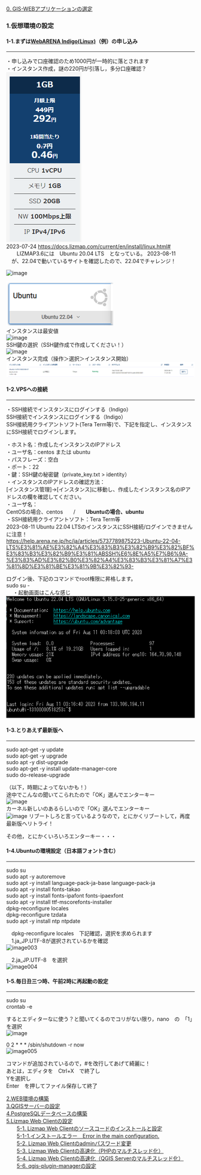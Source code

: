 [0. GIS-WEBアプリケーションの選定](https://github.com/yamamoto-ryuzo/Lizmap-installation-Japanese-memo/blob/main/0.%20GIS-WEB%E3%82%A2%E3%83%97%E3%83%AA%E3%82%B1%E3%83%BC%E3%82%B7%E3%83%A7%E3%83%B3%E3%81%AE%E9%81%B8%E5%AE%9A.md)  
### 1.仮想環境の設定  
#### 1-1.まずは[WebARENA Indigo(Linux)](https://web.arena.ne.jp/indigo/)（例）の申し込み  
---
・申し込みで口座確認のため1000円が一時的に落とされます  
・インスタンス作成，謎の220円が引落し，多分口座確認？  
![Alt text](image/image-2.png)  
2023-07-24
  https://docs.lizmap.com/current/en/install/linux.html#  
　　LIZMAP3.6には　Ubuntu 20.04 LTS　となっている。 
2023-08-11  
　が、22.04で動いているサイトを確認したので、22.04でチャレンジ！  

![image](https://user-images.githubusercontent.com/86514652/226173899-7b670847-9d6e-4630-bdfb-bed01243701a.png)

![Alt text](image/image-3.png)  
インスタンスは最安値  
![image](https://user-images.githubusercontent.com/86514652/210161053-8b3f111e-2792-4f69-b6f1-992bacadcd78.png)  
SSH鍵の選択（SSH鍵作成で作成してください！）  
![image](https://user-images.githubusercontent.com/86514652/210161063-182a007f-6446-45ff-9eb7-a3b8b4dc2e29.png)  
インスタンス完成（操作＞選択＞インスタンス開始）  
![Alt text](image/image-4.png)  

#### 1-2.VPSへの接続  
---
・SSH接続でインスタンスにログインする（Indigo）  
SSH接続でインスタンスにログインする（Indigo）  
SSH接続用クライアントソフト(Tera Term等)で、下記を指定し、インスタンスにSSH接続でログインします。  

・ホスト名：作成したインスタンスのIPアドレス  
・ユーザ名：centos または ubuntu  
・パスフレーズ：空白  
・ポート：22  
・鍵：SSH鍵の秘密鍵（private_key.txt > identity）  
・インスタンスのIPアドレスの確認方法：  
[インスタンス管理]→[インスタンス]に移動し、作成したインスタンス名のIPアドレスの欄を確認してください。  
・ユーザ名：  
CentOSの場合、centos　　/　　**Ubuntuの場合、ubuntu**  
・SSH接続用クライアントソフト：Tera Term等  
2023-08-11 Ubuntu 22.04 LTSのインスタンスにSSH接続/ログインできません　に注意！  
https://help.arena.ne.jp/hc/ja/articles/5737789875223-Ubuntu-22-04-LTS%E3%81%AE%E3%82%A4%E3%83%B3%E3%82%B9%E3%82%BF%E3%83%B3%E3%82%B9%E3%81%ABSSH%E6%8E%A5%E7%B6%9A-%E3%83%AD%E3%82%B0%E3%82%A4%E3%83%B3%E3%81%A7%E3%81%8D%E3%81%BE%E3%81%9B%E3%82%93-  

ログイン後、下記のコマンドでroot権限に昇格します。  
sudo su -  
 
・起動画面はこんな感じ  
![Alt text](image/image.png)

#### 1-3.とりあえず最新版へ  
---
sudo apt-get -y  update  
sudo apt-get -y  upgrade  
sudo apt -y dist-upgrade  
sudo apt-get -y install update-manager-core  
sudo do-release-upgrade  

（以下，時期によってないかも！）  
途中でこんなの聞いてこられたので「OK」選んでエンターキー  
![image](https://user-images.githubusercontent.com/86514652/210162945-cd05b818-3fe5-4b67-8f6d-a7c91ccc808e.png)  
カーネル新しいのあるらしいので「OK」選んでエンターキー  
![image](https://user-images.githubusercontent.com/86514652/210162957-5c8cb00c-b4fb-4d52-b5c2-0a76701a9dc0.png) 
リブートしろと言っているようなので，とにかくリブートして，再度最新版へリトライ！  

その他，とにかくいろいろエンターキー・・・  

#### 1-4.Ubuntuの環境設定（日本語フォント含む）  
---
sudo su  
sudo apt -y autoremove  
sudo apt -y install language-pack-ja-base language-pack-ja  
sudo apt -y install fonts-takao  
sudo apt -y install fonts-ipafont fonts-ipaexfont  
sudo apt -y install ttf-mscorefonts-installer  
dpkg-reconfigure locales  
dpkg-reconfigure tzdata  
sudo apt -y install ntp ntpdate  

　dpkg-reconfigure locales　下記確認，選択を求められます  
　1.ja_JP.UTF-8が選択されているかを確認  
 ![image003](https://user-images.githubusercontent.com/86514652/174401559-eca104fa-ef58-4a15-b240-f1d4af6b8046.png)
 
　2.ja_JP.UTF-8　を選択  
 ![image004](https://user-images.githubusercontent.com/86514652/174401570-49f16fd3-864d-476f-a4e5-88eabc228079.png)
 
#### 1-5.毎日丑三つ時、午前2時に再起動の設定  
---
sudo su  
crontab -e  

するとエディターなに使う？と聞いてくるのでコリがない限り，nano　の　「1」　を選択  
![image](https://user-images.githubusercontent.com/86514652/210163278-5d2ae67c-f5da-4d6f-afe5-e2ac214c6553.png)  

0 2 * * * /sbin/shutdown -r now  
 ![image005](https://user-images.githubusercontent.com/86514652/174401620-4af86ebe-c8f4-43f6-a4ed-218cc7fc1d26.png)

コマンドが追加されているので，#を改行してあげて綺麗に！  
あとは，エディタを　Ctrl+X　で終了し  
Yを選択し  
Enter　を押してファイル保存して終了  
  
[2.WEB環境の構築](https://github.com/yamamoto-ryuzo/Lizmap-installation-Japanese-memo/blob/main/2.WEB%E7%92%B0%E5%A2%83%E3%81%AE%E6%A7%8B%E7%AF%89.md)    
[3.QGISサーバーの設定](https://github.com/yamamoto-ryuzo/Lizmap-installation-Japanese-memo/blob/main/3.QGIS%E3%82%B5%E3%83%BC%E3%83%90%E3%83%BC%E3%81%AE%E8%A8%AD%E5%AE%9A.md)  
[4.PostgreSQLデータベースの構築](https://github.com/yamamoto-ryuzo/Lizmap-installation-Japanese-memo/blob/main/4.PostgreSQL%E3%83%87%E3%83%BC%E3%82%BF%E3%83%99%E3%83%BC%E3%82%B9%E3%81%AE%E6%A7%8B%E7%AF%89.md)  
[5.Lizmap Web Clientの設定](https://github.com/yamamoto-ryuzo/Lizmap-installation-Japanese-memo/tree/main/5.Lizmap%20Web%20Client%E3%81%AE%E8%A8%AD%E5%AE%9A)  
　　[5-1. Lizmap Web Clientのソースコードのインストールと設定](https://github.com/yamamoto-ryuzo/Lizmap-installation-Japanese-memo/blob/main/5.Lizmap%20Web%20Client%E3%81%AE%E8%A8%AD%E5%AE%9A/5-1%20.Lizmap%20Web%20Client%E3%81%AE%E3%82%A4%E3%83%B3%E3%82%B9%E3%83%88%E3%83%BC%E3%83%AB.md)  
　　[5-1-1.インストールエラー　Error in the main configuration.](https://github.com/yamamoto-ryuzo/Lizmap-installation-Japanese-memo/blob/main/5.Lizmap%20Web%20Client%E3%81%AE%E8%A8%AD%E5%AE%9A/5-1-1%E3%82%A4%E3%83%B3%E3%82%B9%E3%83%88%E3%83%BC%E3%83%AB%E3%82%A8%E3%83%A9%E3%83%BC%E3%80%80Error%20in%20the%20main%20configuration.md)  
　　[5-2. Lizmap Web Clientのadminパスワード変更](https://github.com/yamamoto-ryuzo/Lizmap-installation-Japanese-memo/blob/main/5.Lizmap%20Web%20Client%E3%81%AE%E8%A8%AD%E5%AE%9A/5-2.Lizmap%20Web%20Client%E3%81%AE%E5%88%9D%E6%9C%9F%E8%A8%AD%E5%AE%9A.md)  
　　[5-3. Lizmap Web Clientの高速化（PHPのマルチスレッド化）](https://github.com/yamamoto-ryuzo/Lizmap-installation-Japanese-memo/blob/main/5.Lizmap%20Web%20Client%E3%81%AE%E8%A8%AD%E5%AE%9A/5-3.Lizmap%20Web%20Client%E3%81%AE%E9%AB%98%E9%80%9F%E5%8C%96%EF%BC%88PHP%E3%81%AE%E3%83%9E%E3%83%AB%E3%83%81%E3%82%B9%E3%83%AC%E3%83%83%E3%83%89%E5%8C%96%EF%BC%89.md)  
　　[5-4. Lizmap Web Clientの高速化（QGIS Serverのマルチスレッド化）](https://github.com/yamamoto-ryuzo/Lizmap-installation-Japanese-memo/blob/main/5.Lizmap%20Web%20Client%E3%81%AE%E8%A8%AD%E5%AE%9A/5-4.Lizmap%20Web%20Client%E3%81%AE%E9%AB%98%E9%80%9F%E5%8C%96%EF%BC%88QGIS%20Server%E3%81%AE%E3%83%9E%E3%83%AB%E3%83%81%E3%82%B9%E3%83%AC%E3%83%83%E3%83%89%E5%8C%96%EF%BC%89.md)  
　　[5-6. qgis-plugin-managerの設定](https://github.com/yamamoto-ryuzo/Lizmap-installation-Japanese-memo/blob/main/5.Lizmap%20Web%20Client%E3%81%AE%E8%A8%AD%E5%AE%9A/5-5.Lizmap%20Web%20Client%E3%81%AE%E9%AB%98%E9%80%9F%E5%8C%96%EF%BC%88py-qgis-server%E3%81%AE%E5%B0%8E%E5%85%A5%EF%BC%89.md) 

